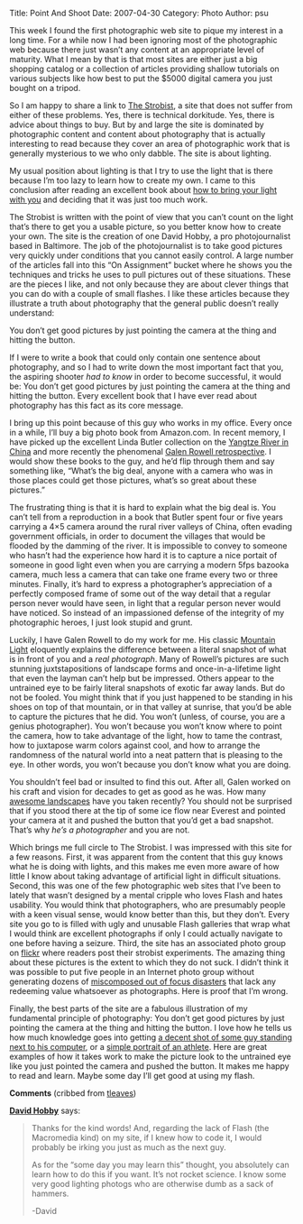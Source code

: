 Title: Point And Shoot
Date: 2007-04-30
Category: Photo
Author: psu

<p>This week I found the first photographic web site to pique my interest in a long time. For a while now I had been ignoring most of the photographic web because there just wasn&#8217;t any content at an appropriate level of maturity. What I mean by that is that most sites are either just a big shopping catalog or a collection of articles providing shallow tutorials on various subjects like how best to put the $5000 digital camera you just bought on a tripod.</p>
<p>So I am happy to share a link to <a href="http://www.strobist.com/">The Strobist</a>, a site that does not suffer from either of these problems. Yes, there is technical dorkitude. Yes, there is advice about things to buy. But by and large the site is dominated by photographic content and content about photography that is actually interesting to read because they cover an area of photographic work that is generally mysterious to we who only dabble. The site is about lighting.<br />
<span id="more-834"></span><a></a></p>
<p>My usual position about lighting is that I try to use the light that is there because I&#8217;m too lazy to learn how to create my own. I came to this conclusion after reading an excellent book about <a href="http://www.amazon.com/Secrets-Lighting-Location-Photographers-Professional/dp/0817458239/">how to bring your light with you</a> and deciding that it was just too much work.</p>
<p>The Strobist is written with the point of view that you can&#8217;t count on the light that&#8217;s there to get you a usable picture, so you better know how to create your own. The site is the creation of one David Hobby, a pro photojournalist based in Baltimore. The job of the photojournalist is to take good pictures very quickly under conditions that you cannot easily control. A large number of the articles fall into this &#8220;On Assignment&#8221; bucket where he shows you the techniques and tricks he uses to pull pictures out of these situations. These are the pieces I like, and not only because they are about clever things that you can do with a couple of small flashes. I like these articles because they illustrate a truth about photography that the general public doesn&#8217;t really understand:</p>
<p>You don&#8217;t get good pictures by just pointing the camera at the thing and hitting the button.</p>
<p>If I were to write a book that could only contain one sentence about photography, and so I had to write down the most important fact that you, the aspiring shooter <em>had to know</em> in order to become successful, it would be: You don&#8217;t get good pictures by just pointing the camera at the thing and hitting the button. Every excellent book that I have ever read about photography has this fact as its core message.</p>
<p>I bring up this point because of this guy who works in my office. Every once in a while, I&#8217;ll buy a big photo book from Amazon.com. In recent memory, I have picked up the excellent Linda Butler collection on the <a href="http://www.amazon.com/Yangtze-Remembered-River-Beneath-Lake/dp/0804747547">Yangtze River in China</a> and more recently the phenomenal <a href="http://www.amazon.com/Galen-Rowell-Retrospective/dp/1578051150">Galen Rowell retrospective</a>. I would show these books to the guy, and he&#8217;d flip through them and say something like, &#8220;What&#8217;s the big deal, anyone with a camera who was in those places could get those pictures, what&#8217;s so great about these pictures.&#8221;</p>
<p>The frustrating thing is that it is hard to explain what the big deal is. You can&#8217;t tell from a reproduction in a book that Butler spent four or five years carrying a 4&#215;5 camera around the rural river valleys of China, often evading government officials, in order to document the villages that would be flooded by the damming of the river. It is impossible to convey to someone who hasn&#8217;t had the experience how hard it is to capture a nice portait of someone in good light even when you are carrying a modern 5fps bazooka camera, much less a camera that can take one frame every two or three minutes. Finally, it&#8217;s hard to express a photographer&#8217;s appreciation of a perfectly composed frame of some out of the way detail that a regular person never would have seen, in light that a regular person never would have noticed. So instead of an impassioned defense of the integrity of my photographic heroes, I just look stupid and grunt.</p>
<p>Luckily, I have Galen Rowell to do my work for me. His classic <a href="http://www.amazon.com/Mountain-Light-Search-Dynamic-Landscape/dp/087156761X/">Mountain Light</a> eloquently explains the difference between a literal snapshot of what is in front of you and a <em>real photograph</em>. Many of Rowell&#8217;s pictures are such stunning juxtstapositions of landscape forms and once-in-a-lifetime light that even the layman can&#8217;t help but be impressed. Others appear to the untrained eye to be fairly literal snapshots of exotic far away lands. But do not be fooled. You might think that if you just happened to be standing in his shoes on top of that mountain, or in that valley at sunrise, that you&#8217;d be able to capture the pictures that he did. You won&#8217;t (unless, of course, you are a genius photographer). You won&#8217;t because you won&#8217;t know where to point the camera, how to take advantage of the light, how to tame the contrast, how to juxtapose warm colors against cool, and how to arrange the randomness of the natural world into a neat pattern that is pleasing to the eye. In other words, you won&#8217;t because you don&#8217;t know what you are doing.</p>
<p>You shouldn&#8217;t feel bad or insulted to find this out. After all, Galen worked on his craft and vision for decades to get as good as he was. How many <a href="http://kvdpsu.org/img/mesa-2002.jpg">awesome landscapes</a> have you taken recently? You should not be surprised that if you stood there at the tip of some ice flow near Everest and pointed your camera at it and pushed the button that you&#8217;d get a bad snapshot. That&#8217;s why <em>he&#8217;s a photographer</em> and you are not.</p>
<p>Which brings me full circle to The Strobist. I was impressed with this site for a few reasons. First, it was apparent from the content that this guy knows what he is doing with lights, and this makes me even more aware of how little I know about taking advantage of artificial light in difficult situations. Second, this was one of the few photographic web sites that I&#8217;ve been to lately that wasn&#8217;t designed by a mental cripple who loves Flash and hates usability. You would think that photographers, who are presumably people with a keen visual sense, would know better than this, but they don&#8217;t. Every site you go to is filled with ugly and unusable Flash galleries that wrap what I would think are excellent photographs if only I could actually navigate to one before having a seizure. Third, the site has an associated photo group on <a href="#">flickr</a> where readers post their strobist experiments. The amazing thing about these pictures is the extent to which they do not suck. I didn&#8217;t think it was possible to put five people in an Internet photo group without generating dozens of <a href="http://www.photo.net/bboard/q-and-a-fetch-msg?msg_id=00KnJa">miscomposed out of focus disasters</a> that lack any redeeming value whatsoever as photographs. Here is proof that I&#8217;m wrong.</p>
<p>Finally, the best parts of the site are a fabulous illustration of my fundamental principle of photography: You don&#8217;t get good pictures by just pointing the camera at the thing and hitting the button. I love how he tells us how much knowledge goes into getting <a href="http://strobist.blogspot.com/2007/04/on-assignment-hero-fan.html#links">a decent shot of some guy standing next to his computer</a>, or a <a href="http://strobist.blogspot.com/2006/05/on-assignment-womens-lacrosse-cover.html">simple portrait of an athlete</a>. Here are great examples of how it takes work to make the picture look to the untrained eye like you just pointed the camera and pushed the button. It makes me happy to read and learn. Maybe some day I&#8217;ll get good at using my flash.</p>

<b>Comments</b> (cribbed from <a href="http://tleaves.com/wp-archive/2007/04/30/point-and-shoot/index.html">tleaves</a>)

<b><a href='http://www.strobist.blogspot.com/' rel='external nofollow' class='url'>David Hobby</a></b> <span class="says">says:</span>

<blockquote>
<p>Thanks for the kind words! And, regarding the lack of Flash (the Macromedia kind) on my site, if I knew how to code it, I would probably be irking you just as much as the next guy.</p>

<p>As for the &#8220;some day you may learn this&#8221; thought, you absolutely can learn how to do this if you want. It&#8217;s not rocket science. I know some very good lighting photogs who are otherwise dumb as a sack of hammers.</p>
<p>-David</p>
</blockquote>